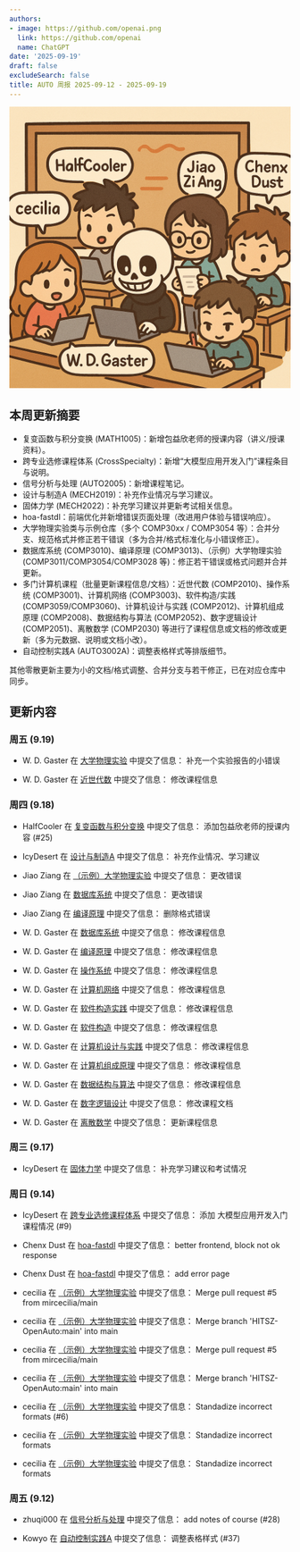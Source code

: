```yaml
---
authors:
- image: https://github.com/openai.png
  link: https://github.com/openai
  name: ChatGPT
date: '2025-09-19'
draft: false
excludeSearch: false
title: AUTO 周报 2025-09-12 - 2025-09-19
---
```


![AI Image of the Week](generated_image.png)

## 本周更新摘要

- 复变函数与积分变换 (MATH1005)：新增包益欣老师的授课内容（讲义/授课资料）。
- 跨专业选修课程体系 (CrossSpecialty)：新增“大模型应用开发入门”课程条目与说明。
- 信号分析与处理 (AUTO2005)：新增课程笔记。
- 设计与制造A (MECH2019)：补充作业情况与学习建议。
- 固体力学 (MECH2022)：补充学习建议并更新考试相关信息。
- hoa-fastdl：前端优化并新增错误页面处理（改进用户体验与错误响应）。
- 大学物理实验类与示例仓库（多个 COMP30xx / COMP3054 等）：合并分支、规范格式并修正若干错误（多为合并/格式标准化与小错误修正）。
- 数据库系统 (COMP3010)、编译原理 (COMP3013)、（示例）大学物理实验 (COMP3011/COMP3054/COMP3028 等)：修正若干错误或格式问题并合并更新。
- 多门计算机课程（批量更新课程信息/文档）：近世代数 (COMP2010)、操作系统 (COMP3001)、计算机网络 (COMP3003)、软件构造/实践 (COMP3059/COMP3060)、计算机设计与实践 (COMP2012)、计算机组成原理 (COMP2008)、数据结构与算法 (COMP2052)、数字逻辑设计 (COMP2051)、离散数学 (COMP2030) 等进行了课程信息或文档的修改或更新（多为元数据、说明或文档小改）。
- 自动控制实践A (AUTO3002A)：调整表格样式等排版细节。

其他零散更新主要为小的文档/格式调整、合并分支与若干修正，已在对应仓库中同步。

## 更新内容

### 周五 (9.19)

- W. D. Gaster 在 [大学物理实验](https://github.com/HITSZ-OpenAuto/PHYS1002) 中提交了信息： 补充一个实验报告的小错误

- W. D. Gaster 在 [近世代数](https://github.com/HITSZ-OpenAuto/COMP2010) 中提交了信息： 修改课程信息

### 周四 (9.18)

- HalfCooler 在 [复变函数与积分变换](https://github.com/HITSZ-OpenAuto/MATH1005) 中提交了信息： 添加包益欣老师的授课内容 (#25)

- IcyDesert 在 [设计与制造A](https://github.com/HITSZ-OpenAuto/MECH2019) 中提交了信息： 补充作业情况、学习建议

- Jiao Ziang 在 [（示例）大学物理实验](https://github.com/HITSZ-OpenAuto/COMP3011) 中提交了信息： 更改错误

- Jiao Ziang 在 [数据库系统](https://github.com/HITSZ-OpenAuto/COMP3010) 中提交了信息： 更改错误

- Jiao Ziang 在 [编译原理](https://github.com/HITSZ-OpenAuto/COMP3013) 中提交了信息： 删除格式错误

- W. D. Gaster 在 [数据库系统](https://github.com/HITSZ-OpenAuto/COMP3010) 中提交了信息： 修改课程信息

- W. D. Gaster 在 [编译原理](https://github.com/HITSZ-OpenAuto/COMP3013) 中提交了信息： 修改课程信息

- W. D. Gaster 在 [操作系统](https://github.com/HITSZ-OpenAuto/COMP3001) 中提交了信息： 修改课程信息

- W. D. Gaster 在 [计算机网络](https://github.com/HITSZ-OpenAuto/COMP3003) 中提交了信息： 修改课程信息

- W. D. Gaster 在 [软件构造实践](https://github.com/HITSZ-OpenAuto/COMP3060) 中提交了信息： 修改课程信息

- W. D. Gaster 在 [软件构造](https://github.com/HITSZ-OpenAuto/COMP3059) 中提交了信息： 修改课程信息

- W. D. Gaster 在 [计算机设计与实践](https://github.com/HITSZ-OpenAuto/COMP2012) 中提交了信息： 修改课程信息

- W. D. Gaster 在 [计算机组成原理](https://github.com/HITSZ-OpenAuto/COMP2008) 中提交了信息： 修改课程信息

- W. D. Gaster 在 [数据结构与算法](https://github.com/HITSZ-OpenAuto/COMP2052) 中提交了信息： 修改课程信息

- W. D. Gaster 在 [数字逻辑设计](https://github.com/HITSZ-OpenAuto/COMP2051) 中提交了信息： 修改课程文档

- W. D. Gaster 在 [离散数学](https://github.com/HITSZ-OpenAuto/COMP2030) 中提交了信息： 更新课程信息

### 周三 (9.17)

- IcyDesert 在 [固体力学](https://github.com/HITSZ-OpenAuto/MECH2022) 中提交了信息： 补充学习建议和考试情况

### 周日 (9.14)

- IcyDesert 在 [跨专业选修课程体系](https://github.com/HITSZ-OpenAuto/CrossSpecialty) 中提交了信息： 添加 大模型应用开发入门 课程情况 (#9)

- Chenx Dust 在 [hoa-fastdl](https://github.com/HITSZ-OpenAuto/hoa-fastdl) 中提交了信息： better frontend, block not ok response

- Chenx Dust 在 [hoa-fastdl](https://github.com/HITSZ-OpenAuto/hoa-fastdl) 中提交了信息： add error page

- cecilia 在 [（示例）大学物理实验](https://github.com/HITSZ-OpenAuto/COMP3054) 中提交了信息： Merge pull request #5 from mircecilia/main

- cecilia 在 [（示例）大学物理实验](https://github.com/HITSZ-OpenAuto/COMP3054) 中提交了信息： Merge branch 'HITSZ-OpenAuto:main' into main

- cecilia 在 [（示例）大学物理实验](https://github.com/HITSZ-OpenAuto/COMP3028) 中提交了信息： Merge pull request #5 from mircecilia/main

- cecilia 在 [（示例）大学物理实验](https://github.com/HITSZ-OpenAuto/COMP3028) 中提交了信息： Merge branch 'HITSZ-OpenAuto:main' into main

- cecilia 在 [（示例）大学物理实验](https://github.com/HITSZ-OpenAuto/COMP3052) 中提交了信息： Standadize incorrect formats (#6)

- cecilia 在 [（示例）大学物理实验](https://github.com/HITSZ-OpenAuto/COMP3028) 中提交了信息： Standadize incorrect formats

- cecilia 在 [（示例）大学物理实验](https://github.com/HITSZ-OpenAuto/COMP3054) 中提交了信息： Standadize incorrect formats

### 周五 (9.12)

- zhuqi000 在 [信号分析与处理](https://github.com/HITSZ-OpenAuto/AUTO2005) 中提交了信息： add notes of course (#28)

- Kowyo 在 [自动控制实践A](https://github.com/HITSZ-OpenAuto/AUTO3002A) 中提交了信息： 调整表格样式 (#37)

